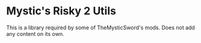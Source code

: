 # Mystic's Risky 2 Utils
This is a library required by some of TheMysticSword's mods. Does not add any content on its own.